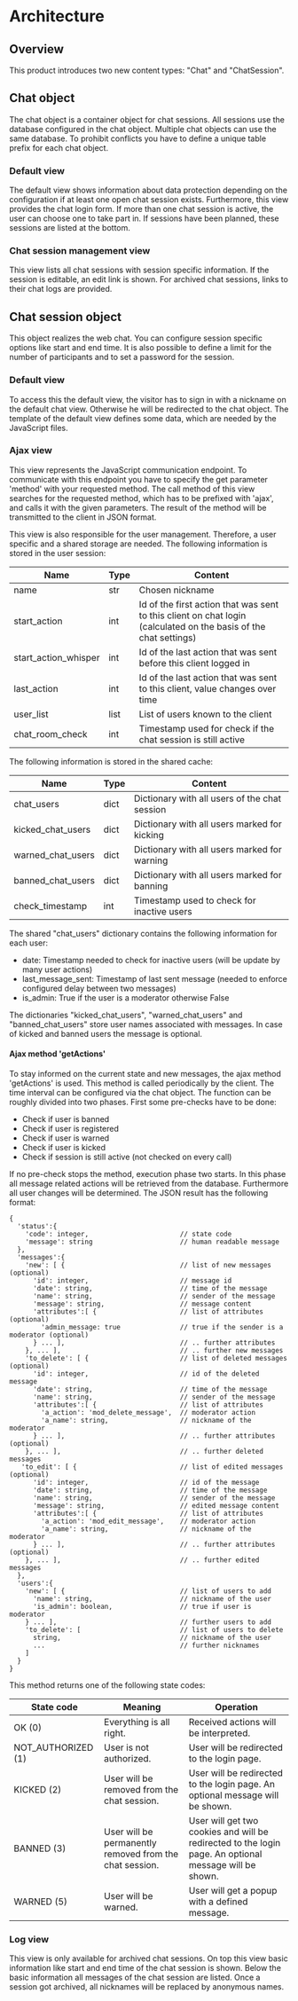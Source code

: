 # Architecture

## Overview
This product introduces two new content types: "Chat" and "ChatSession".

## Chat object
The chat object is a container object for chat sessions. All sessions use the database configured in the chat object. Multiple chat objects can use the same database. To prohibit conflicts you have to define a unique table prefix for each chat object.

### Default view
The default view shows information about data protection depending on the configuration if at least one open chat session exists. Furthermore, this view provides the chat login form. If more than one chat session is active, the user can choose one to take part in. If sessions have been planned, these sessions are listed at the bottom.

### Chat session management view
This view lists all chat sessions with session specific information. If the session is editable, an edit link is shown. For archived chat sessions, links to their chat logs are provided.

## Chat session object
This object realizes the web chat. You can configure session specific options like start and end time. It is also possible to define a limit for the number of participants and to set a password for the session.

### Default view
To access this the default view, the visitor has to sign in with a nickname on the default chat view. Otherwise he will be redirected to the chat object. The template of the default view defines some data, which are needed by the JavaScript files.

### Ajax view
This view represents the JavaScript communication endpoint. To communicate with this endpoint you have to specify the get parameter 'method' with your requested method. The call method of this view searches for the requested method, which has to be prefixed with 'ajax', and calls it with the given parameters. The result of the method will be transmitted to the client in JSON format.

This view is also responsible for the user management. Therefore, a user specific and a shared storage are needed.
The following information is stored in the user session:

Name                   | Type   | Content
---------------------- | ------ | ---------------------------------------------------------------------------
name                   | str    | Chosen nickname
start_action           | int    | Id of the first action that was sent to this client on chat login (calculated on the basis of the chat settings)
start_action_whisper   | int    | Id of the last action that was sent before this client logged in
last_action            | int    | Id of the last action that was sent to this client, value changes over time
user_list              | list   | List of users known to the client
chat_room_check        | int    | Timestamp used for check if the chat session is still active

The following information is stored in the shared cache:

Name                 | Type   | Content
-------------------- | ------ | ---------------------------------------------------------------------------------------------------------------------------------------------------------------------------
chat_users           | dict   | Dictionary with all users of the chat session
kicked_chat_users    | dict   | Dictionary with all users marked for kicking
warned_chat_users    | dict   | Dictionary with all users marked for warning
banned_chat_users    | dict   | Dictionary with all users marked for banning
check_timestamp      | int    | Timestamp used to check for inactive users

The shared "chat_users" dictionary contains the following information for each user:
*  date: Timestamp needed to check for inactive users (will be update by many user actions)
*  last_message_sent: Timestamp of last sent message (needed to enforce configured delay between two messages)
*  is_admin: True if the user is a moderator otherwise False

The dictionaries "kicked_chat_users", "warned_chat_users" and "banned_chat_users" store user names associated with messages. In case of kicked and banned users the message is optional.

#### Ajax method 'getActions'
To stay informed on the current state and new messages, the ajax method 'getActions' is used. This method is called periodically by the client. The time interval can be configured via the chat object.
The function can be roughly divided into two phases. First some pre-checks have to be done:
*  Check if user is banned
*  Check if user is registered
*  Check if user is warned
*  Check if user is kicked
*  Check if session is still active (not checked on every call)

If no pre-check stops the method, execution phase two starts. In this phase all message related actions will be retrieved from the database. Furthermore all user changes will be determined. The JSON result has the following format:

    {
      'status':{
        'code': integer,                       // state code
        'message': string                      // human readable message
      },
      'messages':{
        'new': [ {                             // list of new messages (optional)
          'id': integer,                       // message id
          'date': string,                      // time of the message
          'name': string,                      // sender of the message
          'message': string,                   // message content
          'attributes':[ {                     // list of attributes (optional)
            'admin_message: true               // true if the sender is a moderator (optional)
          } ... ],                             // .. further attributes
        }, ... ],                              // .. further new messages
        'to_delete': [ {                       // list of deleted messages (optional)
          'id': integer,                       // id of the deleted message
          'date': string,                      // time of the message
          'name': string,                      // sender of the message
          'attributes':[ {                     // list of attributes
            'a_action': 'mod_delete_message',  // moderator action
            'a_name': string,                  // nickname of the moderator
          } ... ],                             // .. further attributes (optional)
        }, ... ],                              // .. further deleted messages
       'to_edit': [ {                          // list of edited messages (optional)
          'id': integer,                       // id of the message
          'date': string,                      // time of the message
          'name': string,                      // sender of the message
          'message': string,                   // edited message content
          'attributes':[ {                     // list of attributes
            'a_action': 'mod_edit_message',    // moderator action
            'a_name': string,                  // nickname of the moderator
          } ... ],                             // .. further attributes (optional)
        }, ... ],                              // .. further edited messages
      },
      'users':{
        'new': [ {                             // list of users to add
          'name': string,                      // nickname of the user
          'is_admin': boolean,                 // true if user is moderator
        } ... ],                               // further users to add
        'to_delete': [                         // list of users to delete
          string,                              // nickname of the user
          ...                                  // further nicknames
        ]
      }
    }

This method returns one of the following state codes:

State code         | Meaning                                                     | Operation
------------------ | ----------------------------------------------------------- | -----------------------------------------------------------------------------------------------
OK (0)             | Everything is all right.                                    | Received actions will be interpreted.
NOT_AUTHORIZED (1) | User is not authorized.                                     | User will be redirected to the login page.
KICKED (2)         | User will be removed from the chat session.                 | User will be redirected to the login page. An optional message will be shown.
BANNED (3)         | User will be permanently removed from the chat session.     | User will get two cookies and will be redirected to the login page. An optional message will be shown.
WARNED (5)         | User will be warned.                                        | User will get a popup with a defined message.

### Log view
This view is only available for archived chat sessions. On top this view basic information like start and end time of the chat session is shown. Below the basic information all messages of the chat session are listed. Once a session got archived, all nicknames will be replaced by anonymous names.
